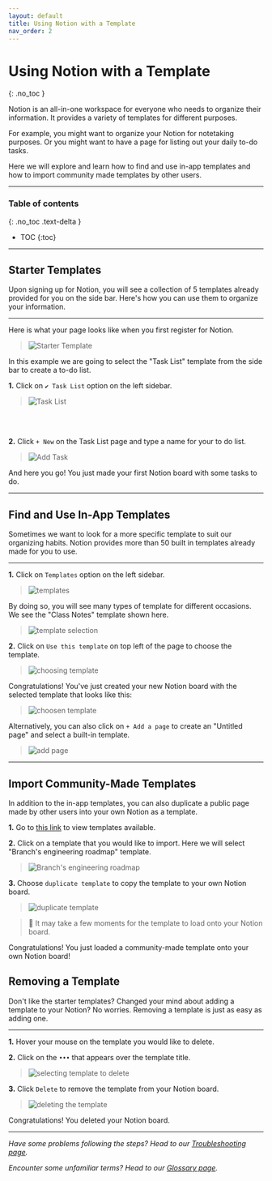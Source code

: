 ```yaml
---
layout: default
title: Using Notion with a Template
nav_order: 2
---
```


# Using Notion with a Template
{: .no_toc }

Notion is an all-in-one workspace for everyone who needs to organize their information. 
It provides a variety of templates for different purposes. 

For example, you might want to organize your Notion for notetaking purposes. Or you might want to have a page for listing out your daily to-do tasks. 

Here we will explore and learn how to find and use in-app templates and how to import community made templates by other users. 

---

### Table of contents
{: .no_toc .text-delta }
* TOC
{:toc}


---

## Starter Templates

Upon signing up for Notion, you will see a collection of 5 templates already provided for you on the side bar. 
Here's how you can use them to organize your information. 

--- 

Here is what your page looks like when you first register for Notion. 

>![Starter Template](https://github.com/ws111994/lost-ark-studio/blob/gh-pages/docs/images/task1/starterTemplate.png?raw=true "Starter Template")

In this example we are going to select the "Task List" template from the side bar to create a to-do list.


**1.** Click on `✔ Task List` option on the left sidebar. 


>![Task List](https://github.com/ws111994/lost-ark-studio/blob/gh-pages/docs/images/task1/taskList.png?raw=true "Click on task list on the left sidebar")
<br />
<br />

**2.** Click `+ New` on the Task List page and type a name for your to do list.

>![Add Task](https://github.com/ws111994/lost-ark-studio/blob/gh-pages/docs/images/task1/createTask.png?raw=true "Add a task with the + New button on the task list page")

And here you go! You just made your first Notion board with some tasks to do.

---

## Find and Use In-App Templates

Sometimes we want to look for a more specific template to suit our organizing habits. Notion provides more than 50 built in templates already made for you to use. 

---

**1.** Click on `Templates` option on the left sidebar. 
>![templates](https://github.com/ws111994/lost-ark-studio/blob/gh-pages/docs/images/task1/templates.png?raw=true "add template page")

By doing so, you will see many types of template for different occasions. We see the "Class Notes" template shown here.
>![template selection](https://github.com/ws111994/lost-ark-studio/blob/gh-pages/docs/images/task1/templateSelection.png?raw=true "template selection page")


**2.** Click on  `Use this template`  on top left of the page to choose the template.
>![choosing template](https://github.com/ws111994/lost-ark-studio/blob/gh-pages/docs/images/task1/selectTemplate.png?raw=true "selecting your template")

Congratulations! You've just created your new Notion board with the selected template that looks like this: 
>![choosen template](https://github.com/ws111994/lost-ark-studio/blob/gh-pages/docs/images/task1/chosenTemplate.png?raw=true "successfully selected your built in template")

Alternatively, you can also click on `+ Add a page` to create an "Untitled page" and select a built-in template.

>![add page](https://github.com/ws111994/lost-ark-studio/blob/gh-pages/docs/images/task1/addPage.png?raw=true "using add page to chose a template")


---

## Import Community-Made Templates

In addition to the in-app templates, you can also duplicate a public page made by other users into your own Notion as a template. 

**1.** Go to [this link](https://www.notion.so/templates) to view templates available.

**2.** Click on a template that you would like to import. Here we will select "Branch's engineering roadmap" template.

>![Branch's engineering roadmap](https://github.com/ws111994/lost-ark-studio/blob/gh-pages/docs/images/task1/publicTemplate.png?raw=true "choosing a public template")

**3.** Choose `duplicate template` to copy the template to your own Notion board.

>![duplicate template](https://github.com/ws111994/lost-ark-studio/blob/gh-pages/docs/images/task1/duplicateTemplate.png?raw=true "duplicate template to own Notion board")

> :ledger: It may take a few moments for the template to load onto your Notion board.

Congratulations! You just loaded a community-made template onto your own Notion board!


## Removing a Template

Don't like the starter templates? Changed your mind about adding a template to your Notion? No worries. Removing a template is just as easy as adding one.

---

**1.** Hover your mouse on the template you would like to delete. 

**2.** Click on the `•••` that appears over the template title.

>![selecting template to delete](https://github.com/ws111994/lost-ark-studio/blob/gh-pages/docs/images/task1/hover.png?raw=true "selecting template to delete")

**3.** Click `Delete` to remove the template from your Notion board.

>![deleting the template](https://github.com/ws111994/lost-ark-studio/blob/gh-pages/docs/images/task1/selectDelete.png?raw=true "deleting template")

Congratulations! You deleted your Notion board. 

---

_Have some problems following the steps? Head to our [Troubleshooting page](https://ws111994.github.io/lost-ark-studio/docs/troubleshooting/)._

_Encounter some unfamiliar terms? Head to our [Glossary page](https://ws111994.github.io/lost-ark-studio/docs/glossary/)._
